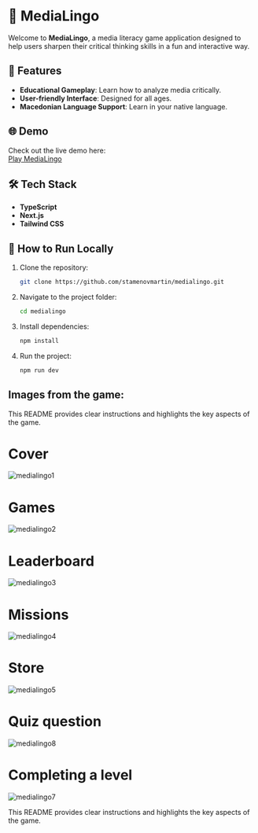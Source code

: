 # 🧠 MediaLingo

Welcome to **MediaLingo**, a media literacy game application designed to help users sharpen their critical thinking skills in a fun and interactive way. 

## 🚀 Features

- **Educational Gameplay**: Learn how to analyze media critically.
- **User-friendly Interface**: Designed for all ages.
- **Macedonian Language Support**: Learn in your native language.

## 🌐 Demo

Check out the live demo here:  
[Play MediaLingo](https://medialingo-updated.vercel.app/)

## 🛠️ Tech Stack

- **TypeScript**
- **Next.js**
- **Tailwind CSS**

## 🚀 How to Run Locally

1. Clone the repository:
   ```bash
   git clone https://github.com/stamenovmartin/medialingo.git
2. Navigate to the project folder:
   ```bash
   cd medialingo
3. Install dependencies:
   ```bash
   npm install
4. Run the project:
   ```bash
   npm run dev
   
## Images from the game:

This README provides clear instructions and highlights the key aspects of the game.
 # Cover  
 ![medialingo1](https://github.com/user-attachments/assets/063d503b-0148-4e96-9c74-6d5b195612f8)
 # Games 
 ![medialingo2](https://github.com/user-attachments/assets/cf3e13d1-7a6f-4a95-b33f-10ad169ec77a)
 # Leaderboard 
![medialingo3](https://github.com/user-attachments/assets/770e906a-482b-4b34-ab81-82f3f0861a5d)
 # Missions
 ![medialingo4](https://github.com/user-attachments/assets/c693e626-9730-4628-a30f-ccb9a315e2f3)
 # Store
 ![medialingo5](https://github.com/user-attachments/assets/48117856-9b0b-4238-a87e-7a27d3e79ab1)
 # Quiz question
 ![medialingo8](https://github.com/user-attachments/assets/8dc07c41-54d7-4b0a-bb7e-1322fe056cab)
 # Completing a level
![medialingo7](https://github.com/user-attachments/assets/81b2ddef-bf33-42e0-bd5f-788444e38431)


 This README provides clear instructions and highlights the key aspects of the game.


 


 
